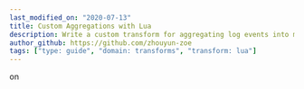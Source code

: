```yaml
---
last_modified_on: "2020-07-13"
title: Custom Aggregations with Lua
description: Write a custom transform for aggregating log events into metrics using Lua scripting
author_github: https://github.com/zhouyun-zoe
tags: ["type: guide", "domain: transforms", "transform: lua"]
---
```


on 